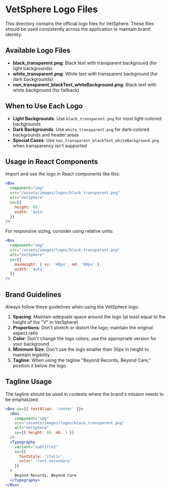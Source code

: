 # VetSphere Logo Files

This directory contains the official logo files for VetSphere. These files should be used consistently across the application to maintain brand identity.

## Available Logo Files

- **black_transparent.png**: Black text with transparent background (for light backgrounds)
- **white_transparent.png**: White text with transparent background (for dark backgrounds)
- **non_transparent_blackText_whiteBackground.png**: Black text with white background (for fallback)

## When to Use Each Logo

- **Light Backgrounds**: Use `black_transparent.png` for most light-colored backgrounds
- **Dark Backgrounds**: Use `white_transparent.png` for dark-colored backgrounds and header areas
- **Special Cases**: Use `non_transparent_blackText_whiteBackground.png` when transparency isn't supported

## Usage in React Components

Import and use the logo in React components like this:

```jsx
<Box 
  component="img" 
  src="/assets/images/logos/black_transparent.png" 
  alt="VetSphere" 
  sx={{ 
    height: 60,
    width: 'auto'
  }} 
/>
```

For responsive sizing, consider using relative units:

```jsx
<Box 
  component="img" 
  src="/assets/images/logos/black_transparent.png" 
  alt="VetSphere" 
  sx={{ 
    maxHeight: { xs: '40px', md: '60px' },
    width: 'auto'
  }} 
/>
```

## Brand Guidelines

Always follow these guidelines when using the VetSphere logo:

1. **Spacing**: Maintain adequate space around the logo (at least equal to the height of the "V" in VetSphere)
2. **Proportions**: Don't stretch or distort the logo; maintain the original aspect ratio
3. **Color**: Don't change the logo colors; use the appropriate version for your background
4. **Minimum Size**: Don't use the logo smaller than 30px in height to maintain legibility
5. **Tagline**: When using the tagline "Beyond Records, Beyond Care," position it below the logo

## Tagline Usage

The tagline should be used in contexts where the brand's mission needs to be emphasized:

```jsx
<Box sx={{ textAlign: 'center' }}>
  <Box 
    component="img" 
    src="/assets/images/logos/black_transparent.png" 
    alt="VetSphere" 
    sx={{ height: 60, mb: 1 }} 
  />
  <Typography 
    variant="subtitle2"
    sx={{ 
      fontStyle: 'italic',
      color: 'text.secondary' 
    }}
  >
    Beyond Records, Beyond Care
  </Typography>
</Box>
``` 